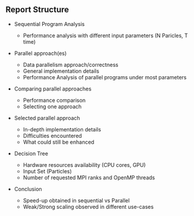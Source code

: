 ## Report Structure
- Sequential Program Analysis
  - Performance analysis with different input parameters (N Paricles, T time) 

- Parallel approach(es)
  - Data parallelism approach/correctness
  - General implementation details
  - Performance Analysis of parallel programs under most parameters

- Comparing parallel approaches
  - Performance comparison
  - Selecting one approach  

- Selected parallel approach
  - In-depth implementation details
  - Difficulties encountered
  - What could still be enhanced

- Decision Tree
  - Hardware resources availability (CPU cores, GPU)
  - Input Set (Particles)
  - Number of requested MPI ranks and OpenMP threads

- Conclusion
  - Speed-up obtained in sequential vs Parallel
  - Weak/Strong scaling observed in different use-cases 
